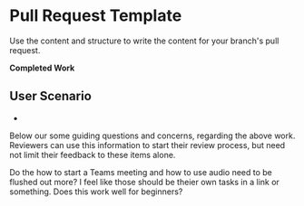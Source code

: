 # Pull Request Template

Use the content and structure to write the content for your branch's pull request.



**Completed Work**


## User Scenario

-

Below our some guiding questions and concerns, regarding the above work. Reviewers can use this information to start their review process, but need not limit their feedback to these items alone.

Do the how to start a Teams meeting and how to use audio need to be flushed out more? I feel like those should be theier own tasks in a link or something. 
Does this work well for beginners? 



